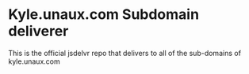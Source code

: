 # Kyle.unaux.com Subdomain deliverer
This is the official jsdelvr repo that delivers to all of the sub-domains of kyle.unaux.com
